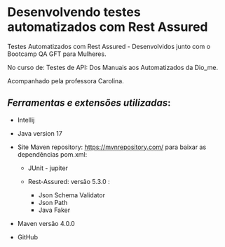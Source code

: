 # Desenvolvendo testes automatizados com Rest Assured

Testes Automatizados com Rest Assured - Desenvolvidos junto com o Bootcamp QA GFT para Mulheres.

No curso de: Testes de API: Dos Manuais aos Automatizados da Dio_me.

Acompanhado pela professora Carolina.

## ***Ferramentas e extensões utilizadas***:

- Intellij

- Java version 17

- Site Maven repository: https://mvnrepository.com/ para baixar as dependências pom.xml:

  - JUnit - jupiter

  - Rest-Assured: versão 5.3.0 :
    - Json Schema Validator
    - Json Path
    - Java Faker
  
- Maven versão 4.0.0

- GitHub
